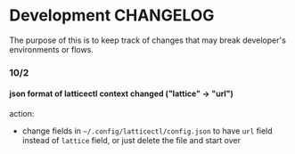 # Development CHANGELOG

The purpose of this is to keep track of changes that may break developer's environments or flows.

### 10/2

#### json format of latticectl context changed ("lattice" -> "url")
action: 
  - change fields in `~/.config/latticectl/config.json` to have `url` field instead of `lattice` field, or just delete the file and start over
